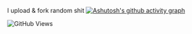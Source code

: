 I upload & fork random shit
[![Ashutosh's github activity graph](https://github-readme-activity-graph.cyclic.app/graph?username=JorgeFigueroa-Iteso&theme=github-compact)](https://github.com/ashutosh00710/github-readme-activity-graph)

![GitHub Views](https://komarev.com/ghpvc/?username=Zane2b2&color=blue)
